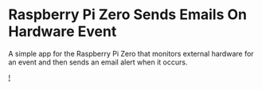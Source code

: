 # Raspberry Pi Zero Sends Emails On Hardware Event
A simple app for the Raspberry Pi Zero that monitors external hardware for an event and then sends an email alert when it occurs. 

[!](images/minty-mailer.png)
